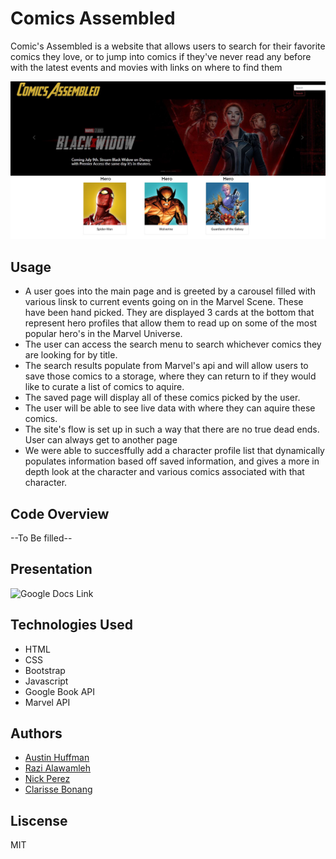 

# Comics Assembled
  Comic's Assembled is a website that allows users to search for their favorite comics they love, or to jump into comics if they've never read any before with the latest events and movies with links on where to find them 
  
![MainPage](https://github.com/ahuffma2/comics-assembled/blob/8f870a4a39ea9565eac3c96ad87f21c4992d8a63/img/mainPageReadme.JPG)

## Usage 
 * A user goes into the main page and is greeted by a carousel filled with various linsk to current events going on in the Marvel Scene. These have been hand picked. They are displayed 3 cards at the bottom that represent hero profiles that allow them to read up on some of the most popular hero's in the Marvel Universe. 
* The user can access the search menu to search whichever comics they are looking for by title. 
* The search results populate from Marvel's api and will allow users to save those comics to a storage, where they can return to if they would like to curate a list of comics to aquire.
* The saved page will display all of these comics picked by the user. 
* The user will be able to see live data with where they can aquire these comics.
* The site's flow is set up in such a way that there are no true dead ends. User can always get to another page
* We were able to succesffully add a character profile list that dynamically populates information based off saved information, and gives a more in depth look at the character and various comics associated with that character.

## Code Overview 
--To Be filled-- 

## Presentation 

![Google Docs Link](https://docs.google.com/presentation/d/1nCAJ6QO4Tp-6DutocUiyKWgete62Mz6UfvavuddtLmg/edit?usp=sharing)

## Technologies Used
* HTML
* CSS
* Bootstrap
* Javascript
* Google Book API 
* Marvel API 

## Authors
* [Austin Huffman](https://www.linkedin.com/in/ahuffma2/)
* [Razi Alawamleh](LinkHere.com)
* [Nick Perez](LinkHere.com)
* [Clarisse Bonang](LinkHere.com) 

## Liscense
MIT

